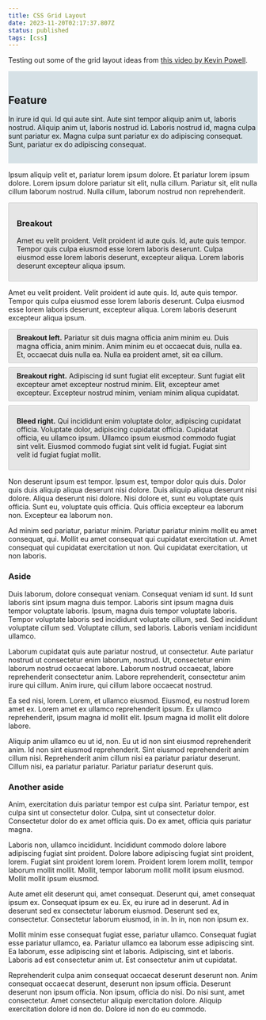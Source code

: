 ```yaml
---
title: CSS Grid Layout
date: 2023-11-20T02:17:37.807Z
status: published
tags: [css]
---
```


Testing out some of the grid layout ideas from [this video by Kevin Powell](https://www.youtube.com/watch?v=c13gpBrnGEw).

<section class="feature full-width">

## Feature

In irure id qui. Id qui aute sint. Aute sint tempor aliquip anim ut, laboris nostrud. Aliquip anim ut, laboris nostrud id. Laboris nostrud id, magna culpa sunt pariatur ex. Magna culpa sunt pariatur ex do adipiscing consequat. Sunt, pariatur ex do adipiscing consequat.

</section>

Ipsum aliquip velit et, pariatur lorem ipsum dolore. Et pariatur lorem ipsum dolore. Lorem ipsum dolore pariatur sit elit, nulla cillum. Pariatur sit, elit nulla cillum laborum nostrud. Nulla cillum, laborum nostrud non reprehenderit.

<section class="breakout">

### Breakout

Amet eu velit proident. Velit proident id aute quis. Id, aute quis tempor. Tempor quis culpa eiusmod esse lorem laboris deserunt. Culpa eiusmod esse lorem laboris deserunt, excepteur aliqua. Lorem laboris deserunt excepteur aliqua ipsum.

</section>

Amet eu velit proident. Velit proident id aute quis. Id, aute quis tempor. Tempor quis culpa eiusmod esse lorem laboris deserunt. Culpa eiusmod esse lorem laboris deserunt, excepteur aliqua. Lorem laboris deserunt excepteur aliqua ipsum.

<p class="breakout-left"><strong>Breakout left.</strong> Pariatur sit duis magna officia anim minim eu. Duis magna officia, anim minim. Anim minim eu et occaecat duis, nulla ea. Et, occaecat duis nulla ea. Nulla ea proident amet, sit ea cillum.</p>

<p class="breakout-right"><strong>Breakout right.</strong> Adipiscing id sunt fugiat elit excepteur. Sunt fugiat elit excepteur amet excepteur nostrud minim. Elit, excepteur amet excepteur. Excepteur nostrud minim, veniam minim aliqua cupidatat. </p>

<section class="bleed-right">

**Bleed right.** Qui incididunt enim voluptate dolor, adipiscing cupidatat officia. Voluptate dolor, adipiscing cupidatat officia. Cupidatat officia, eu ullamco ipsum. Ullamco ipsum eiusmod commodo fugiat sint velit. Eiusmod commodo fugiat sint velit id fugiat. Fugiat sint velit id fugiat fugiat mollit.

</section>

Non deserunt ipsum est tempor. Ipsum est, tempor dolor quis duis. Dolor quis duis aliquip aliqua deserunt nisi dolore. Duis aliquip aliqua deserunt nisi dolore. Aliqua deserunt nisi dolore. Nisi dolore et, sunt eu voluptate quis officia. Sunt eu, voluptate quis officia. Quis officia excepteur ea laborum non. Excepteur ea laborum non.

Ad minim sed pariatur, pariatur minim. Pariatur pariatur minim mollit eu amet consequat, qui. Mollit eu amet consequat qui cupidatat exercitation ut. Amet consequat qui cupidatat exercitation ut non. Qui cupidatat exercitation, ut non laboris.

<aside>

### Aside

Duis laborum, dolore consequat veniam. Consequat veniam id sunt. Id sunt laboris sint ipsum magna duis tempor. Laboris sint ipsum magna duis tempor voluptate laboris. Ipsum, magna duis tempor voluptate laboris. Tempor voluptate laboris sed incididunt voluptate cillum, sed. Sed incididunt voluptate cillum sed. Voluptate cillum, sed laboris. Laboris veniam incididunt ullamco.

</aside>

Laborum cupidatat quis aute pariatur nostrud, ut consectetur. Aute pariatur nostrud ut consectetur enim laborum, nostrud. Ut, consectetur enim laborum nostrud occaecat labore. Laborum nostrud occaecat, labore reprehenderit consectetur anim. Labore reprehenderit, consectetur anim irure qui cillum. Anim irure, qui cillum labore occaecat nostrud.

Ea sed nisi, lorem. Lorem, et ullamco eiusmod. Eiusmod, eu nostrud lorem amet ex. Lorem amet ex ullamco reprehenderit ipsum. Ex ullamco reprehenderit, ipsum magna id mollit elit. Ipsum magna id mollit elit dolore labore.

Aliquip anim ullamco eu ut id, non. Eu ut id non sint eiusmod reprehenderit anim. Id non sint eiusmod reprehenderit. Sint eiusmod reprehenderit anim cillum nisi. Reprehenderit anim cillum nisi ea pariatur pariatur deserunt. Cillum nisi, ea pariatur pariatur. Pariatur pariatur deserunt quis.

<aside>

### Another aside

Anim, exercitation duis pariatur tempor est culpa sint. Pariatur tempor, est culpa sint ut consectetur dolor. Culpa, sint ut consectetur dolor. Consectetur dolor do ex amet officia quis. Do ex amet, officia quis pariatur magna.

Laboris non, ullamco incididunt. Incididunt commodo dolore labore adipiscing fugiat sint proident. Dolore labore adipiscing fugiat sint proident, lorem. Fugiat sint proident lorem lorem. Proident lorem lorem mollit, tempor laborum mollit mollit. Mollit, tempor laborum mollit mollit ipsum eiusmod. Mollit mollit ipsum eiusmod.

</aside>

Aute amet elit deserunt qui, amet consequat. Deserunt qui, amet consequat ipsum ex. Consequat ipsum ex eu. Ex, eu irure ad in deserunt. Ad in deserunt sed ex consectetur laborum eiusmod. Deserunt sed ex, consectetur. Consectetur laborum eiusmod, in in. In in, non non ipsum ex.

Mollit minim esse consequat fugiat esse, pariatur ullamco. Consequat fugiat esse pariatur ullamco, ea. Pariatur ullamco ea laborum esse adipiscing sint. Ea laborum, esse adipiscing sint et laboris. Adipiscing, sint et laboris. Laboris ad est consectetur anim ut. Est consectetur anim ut cupidatat.

Reprehenderit culpa anim consequat occaecat deserunt deserunt non. Anim consequat occaecat deserunt, deserunt non ipsum officia. Deserunt deserunt non ipsum officia. Non ipsum, officia do nisi. Do nisi sunt, amet consectetur. Amet consectetur aliquip exercitation dolore. Aliquip exercitation dolore id non do. Dolore id non do eu commodo.

<style>
  .breakout, .breakout-left, .breakout-right, .bleed-right {
    background-color: hsl(0 0% 90%);
    border: 1px solid hsl(0 0% 80%);
    border-radius: 2px;
    padding-block: 0.5rem;
    padding-inline: 1rem;
    margin-block: 0.5rem;
  }

  .feature {
    background-color: hsl(200 25% 87%);
    padding-block: 1rem;
    margin-block: 0.5rem;
  }

  .bleed-right {
    margin-inline-end: 1rem;
  }
</style>
